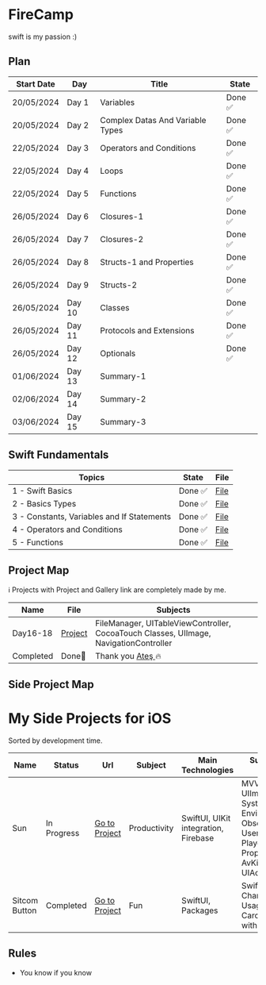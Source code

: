 # FireCamp
swift is my passion :) 

## Plan

| Start Date | Day | Title                              | State         | 
|------------|-----|------------------------------------| ------------- | 
| 20/05/2024 | Day 1 |Variables | Done ✅  |
| 20/05/2024 | Day 2 |Complex Datas And Variable Types | Done ✅  |
| 22/05/2024 | Day 3 |Operators and Conditions |  Done ✅ |
| 22/05/2024 | Day 4 |Loops | Done ✅ |
| 22/05/2024 | Day 5 |Functions |Done ✅ |
| 26/05/2024 | Day 6 |Closures-1 | Done ✅|
| 26/05/2024 | Day 7 |Closures-2| Done ✅  |
| 26/05/2024 | Day 8 |Structs-1 and Properties | Done ✅|
| 26/05/2024 | Day 9 |Structs-2 | Done ✅|
| 26/05/2024 | Day 10 |Classes | Done ✅|
| 26/05/2024 | Day 11 |Protocols and Extensions | Done ✅|
| 26/05/2024 | Day 12 |Optionals |Done ✅ |
| 01/06/2024 | Day 13 |Summary-1| |
| 02/06/2024 | Day 14 |Summary-2 |   |
| 03/06/2024 | Day 15 |Summary-3 | |

## Swift Fundamentals
| Topics                                       | State         | File          | 
| -------------------------------------------- | ------------- | ------------- | 
|  1 - Swift Basics                            | Done ✅       | <a href = "https://github.com/japsadev/FireCamp/blob/c0ed7b23dc46d7556c2ea2b24a36be94c8906f8d/SwiftBasics.md"> File </a> |
|  2 - Basics Types                            | Done ✅       | <a href = "https://github.com/japsadev/FireCamp/blob/bed85aa3d956cd9d218e1f05aa60fb523e64b898/BasicTypes.md"> File </a> |
|  3 - Constants, Variables and If Statements  | Done ✅       | <a href = "https://github.com/japsadev/FireCamp/blob/c7d56b8eaf350d42b9d18d8f75c04aea0bb0bb55/ConstantVariableAndIfStatements.md"> File </a> |
|  4 - Operators and Conditions                | Done ✅       | <a href = "https://github.com/japsadev/FireCamp/blob/6fc121c48653432d464138967e61bfd7616d5c30/OperatorsAndConditions.md"> File </a> |
|  5 - Functions                               | Done ✅       | <a href = "https://github.com/japsadev/FireCamp/blob/2441451a5d491401cd353989e98403dd3654de5c/Functions.md"> File </a> |



## Project Map
ℹ️ Projects with Project and Gallery link are completely made by me.

| Name | File | Subjects |
| ---- | ---- | -------- |
| Day16-18 | <a href="https://github.com/japsadev/SitcomButton"> Project </a>| FileManager, UITableViewController, CocoaTouch Classes, UIImage, NavigationController |
| Completed | Done🎉 | Thank you <a href = "https://github.com/devmehmetates"> Ateş </a> 🔥|

## Side Project Map

# My Side Projects for iOS
Sorted by development time.

| Name | Status | Url | Subject | Main Technologies | Sub Technologies or Target |
| ---- | ------ | --- | ------- | ----------------- | ---------------- |
| Sun | In Progress |  <a href="https://github.com/japsadev/SitcomButton">Go to Project</a> | Productivity | SwiftUI, UIKit integration, Firebase | MVVM, WebKit, UIImagePicker, Auth-System, EnvironmentObjects, ObservedObjects, UserDefaults, Video-Player, Pure iOS Properties, Unit Tests, AvKit, 3D Touch, UIActitivityViewController |
| Sitcom Button | Completed | <a href="https://github.com/japsadev/SitcomButton">Go to Project</a> | Fun | SwiftUI, Packages | SwiftUI Animations, Charts, Custom-API Usage, 3D Touch, Carousel Views(Made with Native SwiftUI)|

## Rules

+ You know if you know
